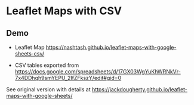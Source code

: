 # Leaflet Maps with CSV

## Demo
- Leaflet Map https://nashtash.github.io/leaflet-maps-with-google-sheets-csv/

- CSV tables exported from https://docs.google.com/spreadsheets/d/17GX03WgYuKhWRNkVr-7x4DDhqh9smYEPU_2IfZFkszY/edit#gid=0

See original version with details at https://jackdougherty.github.io/leaflet-maps-with-google-sheets/
